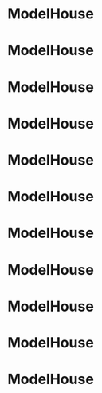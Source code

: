 # ModelHouse
# ModelHouse
# ModelHouse
# ModelHouse
# ModelHouse
# ModelHouse
# ModelHouse
# ModelHouse
# ModelHouse
# ModelHouse
# ModelHouse
